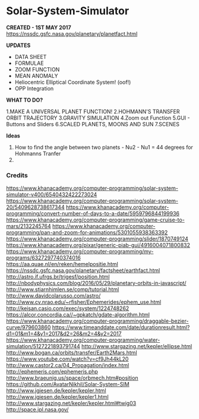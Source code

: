 # Solar-System-Simulator

**CREATED - 1ST MAY 2017**
https://nssdc.gsfc.nasa.gov/planetary/planetfact.html

**UPDATES**

- DATA SHEET
- FORMULAE
- ZOOM FUNCTION
- MEAN ANOMALY
- Heliocentric Elliptical Coordinate System! (oof!)
- OPP Integration

**WHAT TO DO?**

1.MAKE A UNIVERSAL PLANET FUNCTION!
2.HOHMANN'S TRANSFER ORBIT TRAJECTORY
3.GRAVITY SIMULATION
4.Zoom out Function
5.GUI - Buttons and Sliders
6.SCALED PLANETS, MOONS AND SUN
7.SCENES

**Ideas**

1. How to find the angle between two planets - 
    Nu2 - Nu1 = 44 degrees for Hohmanns Tranfer
2.

### Credits

https://www.khanacademy.org/computer-programming/solar-system-simulator-v400/6540432422273024
https://www.khanacademy.org/computer-programming/solar-system-20/5409628738617344
https://www.khanacademy.org/computer-programming/convert-number-of-days-to-a-date/5959796844199936
https://www.khanacademy.org/computer-programming/game-cruise-to-mars/2132245764
https://www.khanacademy.org/computer-programming/pan-and-zoom-for-animations/5301055938363392
https://www.khanacademy.org/computer-programming/slider/1870749124
https://www.khanacademy.org/pixar/generic-piab-gui/4916004071800832
https://www.khanacademy.org/computer-programming/my-programs/6327297740374016
https://aa.quae.nl/en/reken/hemelpositie.html
https://nssdc.gsfc.nasa.gov/planetary/factsheet/earthfact.html
http://astro.if.ufrgs.br/trigesf/position.html
http://nbodyphysics.com/blog/2016/05/29/planetary-orbits-in-javascript/
http://www.stjarnhimlen.se/comp/tutorial.html
http://www.davidcolarusso.com/astro/
http://www.cv.nrao.edu/~rfisher/Ephemerides/ephem_use.html
http://keisan.casio.com/exec/system/1224748262
https://alcor.concordia.ca//~gpkatch/gdate-algorithm.html
https://www.khanacademy.org/computer-programming/draggable-bezier-curve/979603860
https://www.timeanddate.com/date/durationresult.html?d1=01&m1=4&y1=2017&d2=26&m2=4&y2=2017
https://www.khanacademy.org/computer-programming/water-simulation/5127221893791744
http://www.stargazing.net/kepler/ellipse.html
http://www.bogan.ca/orbits/transfer/Earth2Mars.html
https://www.youtube.com/watch?v=cf9Jh44kL20
http://www.castor2.ca/04_Propagation/index.html
http://ephemeris.com/ephemeris.php
http://www.braeunig.us/space/orbmech.htm#position
https://github.com/AvatarNikhil/Solar-System-SIM
http://www.jgiesen.de/kepler/kepler.html
http://www.jgiesen.de/kepler/kepler1.html
http://www.stargazing.net/kepler/kepler.html#twig03
http://space.jpl.nasa.gov/
